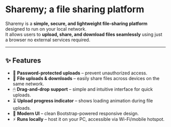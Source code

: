# Sharemy; a file sharing platform 

Sharemy is a **simple, secure, and lightweight file-sharing platform** designed to run on your local network.  
It allows users to **upload, share, and download files seamlessly** using just a browser no external services required.

---

## ✨ Features
- 🔑 **Password-protected uploads** – prevent unauthorized access.  
- 📂 **File uploads & downloads** – easily share files across devices on the same network.  
- 🖱 **Drag-and-drop support** – simple and intuitive interface for quick uploads.  
- ⏳ **Upload progress indicator** – shows loading animation during file uploads.  
- 🎨 **Modern UI** – clean Bootstrap-powered responsive design.  
- ⚡ **Runs locally** – host it on your PC, accessible via Wi-Fi/mobile hotspot.  
